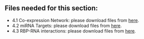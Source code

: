 ## Files needed for this section:

* 4.1 Co-expression Network: please download files from [here](co_expression).
* 4.2 miRNA Targets: please download files from [here](miRNA_target).
* 4.3 RBP-RNA interactions: please download files from [here](https://cloud.tsinghua.edu.cn/d/91345a2c2a2d403494a0/).
